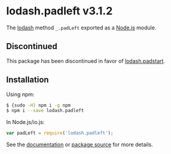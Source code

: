 # lodash.padleft v3.1.2

The [lodash](https://lodash.com/) method `_.padLeft` exported as a [Node.js](https://nodejs.org/) module.

## Discontinued

This package has been discontinued in favor of [lodash.padstart](https://www.npmjs.com/package/lodash.padstart).

## Installation

Using npm:

```bash
$ {sudo -H} npm i -g npm
$ npm i --save lodash.padleft
```

In Node.js/io.js:

```js
var padLeft = require('lodash.padleft');
```

See the [documentation](https://lodash.com/docs#padLeft) or [package source](https://github.com/lodash/lodash/blob/3.1.2-npm-packages/lodash.padleft) for more details.
